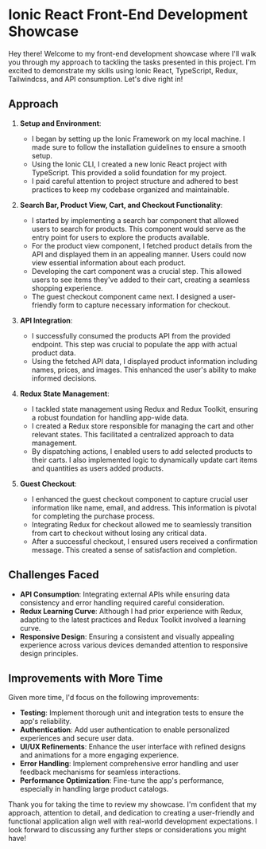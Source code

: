 # Ionic React Front-End Development Showcase

Hey there! Welcome to my front-end development showcase where I'll walk you through my approach to tackling the tasks presented in this project. I'm excited to demonstrate my skills using Ionic React, TypeScript, Redux, Tailwindcss, and API consumption. Let's dive right in!

## Approach

1. **Setup and Environment**:
    - I began by setting up the Ionic Framework on my local machine. I made sure to follow the installation guidelines to ensure a smooth setup.
    - Using the Ionic CLI, I created a new Ionic React project with TypeScript. This provided a solid foundation for my project.
    - I paid careful attention to project structure and adhered to best practices to keep my codebase organized and maintainable.

2. **Search Bar, Product View, Cart, and Checkout Functionality**:
    - I started by implementing a search bar component that allowed users to search for products. This component would serve as the entry point for users to explore the products available.
    - For the product view component, I fetched product details from the API and displayed them in an appealing manner. Users could now view essential information about each product.
    - Developing the cart component was a crucial step. This allowed users to see items they've added to their cart, creating a seamless shopping experience.
    - The guest checkout component came next. I designed a user-friendly form to capture necessary information for checkout.

3. **API Integration**:
    - I successfully consumed the products API from the provided endpoint. This step was crucial to populate the app with actual product data.
    - Using the fetched API data, I displayed product information including names, prices, and images. This enhanced the user's ability to make informed decisions.

4. **Redux State Management**:
    - I tackled state management using Redux and Redux Toolkit, ensuring a robust foundation for handling app-wide data.
    - I created a Redux store responsible for managing the cart and other relevant states. This facilitated a centralized approach to data management.
    - By dispatching actions, I enabled users to add selected products to their carts. I also implemented logic to dynamically update cart items and quantities as users added products.

5. **Guest Checkout**:
    - I enhanced the guest checkout component to capture crucial user information like name, email, and address. This information is pivotal for completing the purchase process.
    - Integrating Redux for checkout allowed me to seamlessly transition from cart to checkout without losing any critical data.
    - After a successful checkout, I ensured users received a confirmation message. This created a sense of satisfaction and completion.

## Challenges Faced

- **API Consumption**: Integrating external APIs while ensuring data consistency and error handling required careful consideration.
- **Redux Learning Curve**: Although I had prior experience with Redux, adapting to the latest practices and Redux Toolkit involved a learning curve.
- **Responsive Design**: Ensuring a consistent and visually appealing experience across various devices demanded attention to responsive design principles.

## Improvements with More Time

Given more time, I'd focus on the following improvements:

- **Testing**: Implement thorough unit and integration tests to ensure the app's reliability.
- **Authentication**: Add user authentication to enable personalized experiences and secure user data.
- **UI/UX Refinements**: Enhance the user interface with refined designs and animations for a more engaging experience.
- **Error Handling**: Implement comprehensive error handling and user feedback mechanisms for seamless interactions.
- **Performance Optimization**: Fine-tune the app's performance, especially in handling large product catalogs.

Thank you for taking the time to review my showcase. I'm confident that my approach, attention to detail, and dedication to creating a user-friendly and functional application align well with real-world development expectations. I look forward to discussing any further steps or considerations you might have!
